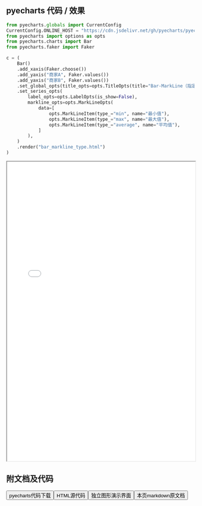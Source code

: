 
## pyecharts 代码 / 效果

```python
from pyecharts.globals import CurrentConfig
CurrentConfig.ONLINE_HOST = "https://cdn.jsdelivr.net/gh/pyecharts/pyecharts-assets@latest/assets/"
from pyecharts import options as opts
from pyecharts.charts import Bar
from pyecharts.faker import Faker

c = (
    Bar()
    .add_xaxis(Faker.choose())
    .add_yaxis("商家A", Faker.values())
    .add_yaxis("商家B", Faker.values())
    .set_global_opts(title_opts=opts.TitleOpts(title="Bar-MarkLine（指定类型）"))
    .set_series_opts(
        label_opts=opts.LabelOpts(is_show=False),
        markline_opts=opts.MarkLineOpts(
            data=[
                opts.MarkLineItem(type_="min", name="最小值"),
                opts.MarkLineItem(type_="max", name="最大值"),
                opts.MarkLineItem(type_="average", name="平均值"),
            ]
        ),
    )
    .render("bar_markline_type.html")
)
```

<iframe width="100%" height="800px" src="/pyecharts/Bar/bar_markline_type.html"></iframe>

## 附文档及代码

<a href="https://cdn.jsdelivr.net/gh/wfy-belief/python/docs/pyecharts/Bar/bar_markline_type.py"><button class="mybutton">pyecharts代码下载</button></a><a href="https://cdn.jsdelivr.net/gh/wfy-belief/python/docs/pyecharts/Bar/bar_markline_type.html"><button class="mybutton">HTML源代码</button></a><a href="https://python.wfyblog.cn/pyecharts/Bar/bar_markline_type.html"><button class="mybutton">独立图形演示界面</button></a><a href="https://cdn.jsdelivr.net/gh/wfy-belief/python/docs/pyecharts/Bar/bar_markline_type.md"><button class="mybutton">本页markdown原文档</button></a>